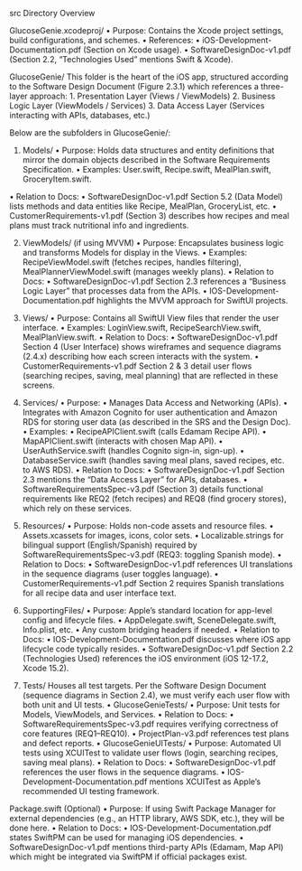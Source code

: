 src Directory Overview

GlucoseGenie.xcodeproj/
• Purpose: Contains the Xcode project settings, build configurations, and schemes.
• References:
	• iOS-Development-Documentation.pdf (Section on Xcode usage).
	• SoftwareDesignDoc-v1.pdf (Section 2.2, “Technologies Used” mentions Swift & Xcode).


GlucoseGenie/
This folder is the heart of the iOS app, structured according to the Software Design Document (Figure 2.3.1) which references a three-layer approach:
	1. Presentation Layer (Views / ViewModels)
	2. Business Logic Layer (ViewModels / Services)
	3. Data Access Layer (Services interacting with APIs, databases, etc.)

Below are the subfolders in GlucoseGenie/:
1. Models/
• Purpose: Holds data structures and entity definitions that mirror the domain objects described in the Software  Requirements Specification.
	• Examples: User.swift, Recipe.swift, MealPlan.swift, GroceryItem.swift.

• Relation to Docs:
	• SoftwareDesignDoc-v1.pdf Section 5.2 (Data Model) lists methods and data entities like Recipe, MealPlan, GroceryList, etc.
	• CustomerRequirements-v1.pdf (Section 3) describes how recipes and meal plans must track nutritional info and ingredients.

2. ViewModels/ (if using MVVM)
• Purpose: Encapsulates business logic and transforms Models for display in the Views.
	• Examples: RecipeViewModel.swift (fetches recipes, handles filtering), MealPlannerViewModel.swift (manages weekly plans).
• Relation to Docs:
	• SoftwareDesignDoc-v1.pdf Section 2.3 references a “Business Logic Layer” that processes data from the APIs.
	• IOS-Development-Documentation.pdf highlights the MVVM approach for SwiftUI projects.

3. Views/
• Purpose: Contains all SwiftUI View files that render the user interface.
	• Examples: LoginView.swift, RecipeSearchView.swift, MealPlanView.swift.
• Relation to Docs:
	• SoftwareDesignDoc-v1.pdf Section 4 (User Interface) shows wireframes and sequence diagrams (2.4.x) describing how each screen interacts with the system.
	• CustomerRequirements-v1.pdf Section 2 & 3 detail user flows (searching recipes, saving, meal planning) that are reflected in these screens.

4. Services/
• Purpose:
	• Manages Data Access and Networking (APIs).
	• Integrates with Amazon Cognito for user authentication and Amazon RDS for storing user data (as described in the SRS and the Design Doc).
• Examples:
	• RecipeAPIClient.swift (calls Edamam Recipe API).
	• MapAPIClient.swift (interacts with chosen Map API).
	• UserAuthService.swift (handles Cognito sign-in, sign-up).
	• DatabaseService.swift (handles saving meal plans, saved recipes, etc. to AWS RDS).
• Relation to Docs:
	• SoftwareDesignDoc-v1.pdf Section 2.3 mentions the “Data Access Layer” for APIs, databases.
	• SoftwareRequirementsSpec-v3.pdf (Section 3) details functional requirements like REQ2 (fetch recipes) and REQ8 (find grocery stores), which rely on these services.

5. Resources/
• Purpose: Holds non-code assets and resource files.
	• Assets.xcassets for images, icons, color sets.
	• Localizable.strings for bilingual support (English/Spanish) required by SoftwareRequirementsSpec-v3.pdf (REQ3: toggling Spanish mode).
• Relation to Docs:
	• SoftwareDesignDoc-v1.pdf references UI translations in the sequence diagrams (user toggles language).
	• CustomerRequirements-v1.pdf Section 2 requires Spanish translations for all recipe data and user interface text.

6. SupportingFiles/
• Purpose: Apple’s standard location for app-level config and lifecycle files.
	• AppDelegate.swift, SceneDelegate.swift, Info.plist, etc.
	• Any custom bridging headers if needed.
• Relation to Docs:
	• IOS-Development-Documentation.pdf discusses where iOS app lifecycle code typically resides.
	• SoftwareDesignDoc-v1.pdf Section 2.2 (Technologies Used) references the iOS environment (iOS 12-17.2, Xcode 15.2).

7. Tests/
Houses all test targets. Per the Software Design Document (sequence diagrams in Section 2.4), we must verify each user flow with both unit and UI tests.
• GlucoseGenieTests/
    • Purpose: Unit tests for Models, ViewModels, and Services.
    • Relation to Docs:
        • SoftwareRequirementsSpec-v3.pdf requires verifying correctness of core features (REQ1–REQ10).
        • ProjectPlan-v3.pdf references test plans and defect reports.
• GlucoseGenieUITests/
	• Purpose: Automated UI tests using XCUITest to validate user flows (login, searching recipes, saving meal plans).
	• Relation to Docs:
        • SoftwareDesignDoc-v1.pdf references the user flows in the sequence diagrams.
        • IOS-Development-Documentation.pdf mentions XCUITest as Apple’s recommended UI testing framework.


Package.swift (Optional)
• Purpose: If using Swift Package Manager for external dependencies (e.g., an HTTP library, AWS SDK, etc.), they will be done here.
• Relation to Docs:
	• IOS-Development-Documentation.pdf states SwiftPM can be used for managing iOS dependencies.
	• SoftwareDesignDoc-v1.pdf mentions third-party APIs (Edamam, Map API) which might be integrated via SwiftPM if official packages exist.
